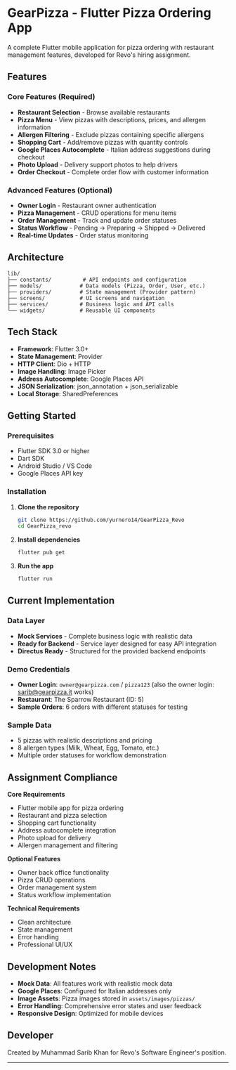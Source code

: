# GearPizza - Flutter Pizza Ordering App

A complete Flutter mobile application for pizza ordering with restaurant management features, developed for Revo's hiring assignment.

## Features

### Core Features (Required)
- **Restaurant Selection** - Browse available restaurants
- **Pizza Menu** - View pizzas with descriptions, prices, and allergen information
- **Allergen Filtering** - Exclude pizzas containing specific allergens
- **Shopping Cart** - Add/remove pizzas with quantity controls
- **Google Places Autocomplete** - Italian address suggestions during checkout
- **Photo Upload** - Delivery support photos to help drivers
- **Order Checkout** - Complete order flow with customer information

### Advanced Features (Optional)
- **Owner Login** - Restaurant owner authentication
- **Pizza Management** - CRUD operations for menu items
- **Order Management** - Track and update order statuses
- **Status Workflow** - Pending → Preparing → Shipped → Delivered
- **Real-time Updates** - Order status monitoring

## Architecture

```
lib/
├── constants/          # API endpoints and configuration
├── models/            # Data models (Pizza, Order, User, etc.)
├── providers/         # State management (Provider pattern)
├── screens/           # UI screens and navigation
├── services/          # Business logic and API calls
└── widgets/           # Reusable UI components
```

## Tech Stack

- **Framework**: Flutter 3.0+
- **State Management**: Provider
- **HTTP Client**: Dio + HTTP
- **Image Handling**: Image Picker
- **Address Autocomplete**: Google Places API
- **JSON Serialization**: json_annotation + json_serializable
- **Local Storage**: SharedPreferences

## Getting Started

### Prerequisites
- Flutter SDK 3.0 or higher
- Dart SDK
- Android Studio / VS Code
- Google Places API key

### Installation

1. **Clone the repository**
   ```bash
   git clone https://github.com/yurnero14/GearPizza_Revo
   cd GearPizza_revo
   ```

2. **Install dependencies**
   ```bash
   flutter pub get
   ```
   
3. **Run the app**
   ```bash
   flutter run
   ```

## Current Implementation

### Data Layer
- **Mock Services** - Complete business logic with realistic data
- **Ready for Backend** - Service layer designed for easy API integration
- **Directus Ready** - Structured for the provided backend endpoints

### Demo Credentials
- **Owner Login**: `owner@gearpizza.com` / `pizza123` (also the owner login: sarib@gearpizza.it works)
- **Restaurant**: The Sparrow Restaurant (ID: 5)
- **Sample Orders**: 6 orders with different statuses for testing

### Sample Data
- 5 pizzas with realistic descriptions and pricing
- 8 allergen types (Milk, Wheat, Egg, Tomato, etc.)
- Multiple order statuses for workflow demonstration

## Assignment Compliance

**Core Requirements**
- Flutter mobile app for pizza ordering
- Restaurant and pizza selection
- Shopping cart functionality
- Address autocomplete integration
- Photo upload for delivery
- Allergen management and filtering

**Optional Features**
- Owner back office functionality
- Pizza CRUD operations
- Order management system
- Status workflow implementation

**Technical Requirements**
- Clean architecture
- State management
- Error handling
- Professional UI/UX


## Development Notes

- **Mock Data**: All features work with realistic mock data
- **Google Places**: Configured for Italian addresses only
- **Image Assets**: Pizza images stored in `assets/images/pizzas/`
- **Error Handling**: Comprehensive error states and user feedback
- **Responsive Design**: Optimized for mobile devices

## Developer

Created by Muhammad Sarib Khan for Revo's Software Engineer's position.

---


